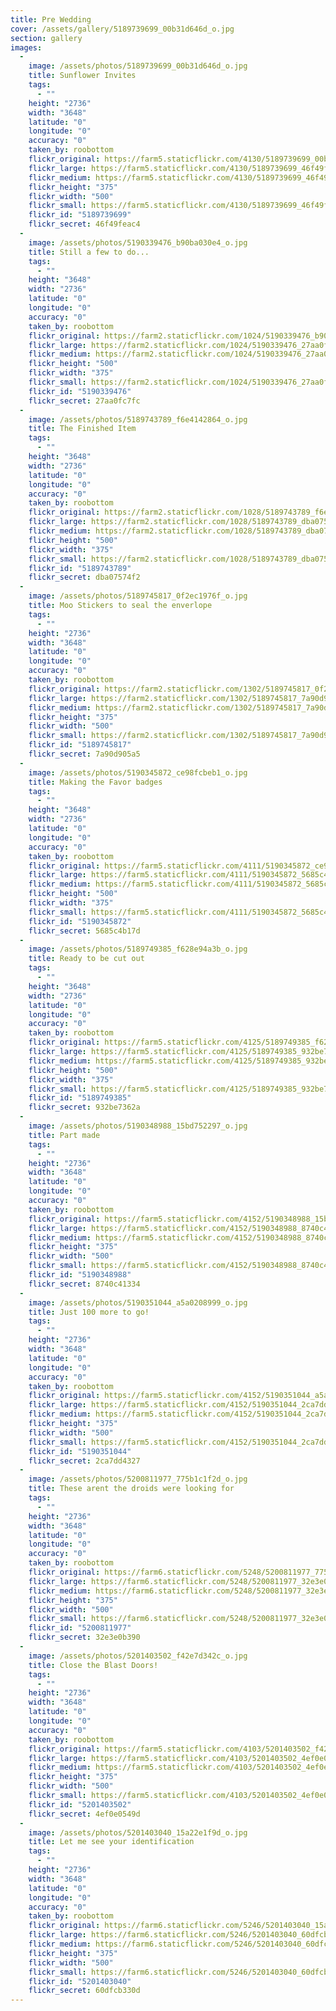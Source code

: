```yaml
---
title: Pre Wedding
cover: /assets/gallery/5189739699_00b31d646d_o.jpg
section: gallery
images:
  - 
    image: /assets/photos/5189739699_00b31d646d_o.jpg
    title: Sunflower Invites
    tags:
      - ""
    height: "2736"
    width: "3648"
    latitude: "0"
    longitude: "0"
    accuracy: "0"
    taken_by: roobottom
    flickr_original: https://farm5.staticflickr.com/4130/5189739699_00b31d646d_o.jpg
    flickr_large: https://farm5.staticflickr.com/4130/5189739699_46f49feac4_b.jpg
    flickr_medium: https://farm5.staticflickr.com/4130/5189739699_46f49feac4.jpg
    flickr_height: "375"
    flickr_width: "500"
    flickr_small: https://farm5.staticflickr.com/4130/5189739699_46f49feac4_m.jpg
    flickr_id: "5189739699"
    flickr_secret: 46f49feac4
  - 
    image: /assets/photos/5190339476_b90ba030e4_o.jpg
    title: Still a few to do...
    tags:
      - ""
    height: "3648"
    width: "2736"
    latitude: "0"
    longitude: "0"
    accuracy: "0"
    taken_by: roobottom
    flickr_original: https://farm2.staticflickr.com/1024/5190339476_b90ba030e4_o.jpg
    flickr_large: https://farm2.staticflickr.com/1024/5190339476_27aa0fc7fc_b.jpg
    flickr_medium: https://farm2.staticflickr.com/1024/5190339476_27aa0fc7fc.jpg
    flickr_height: "500"
    flickr_width: "375"
    flickr_small: https://farm2.staticflickr.com/1024/5190339476_27aa0fc7fc_m.jpg
    flickr_id: "5190339476"
    flickr_secret: 27aa0fc7fc
  - 
    image: /assets/photos/5189743789_f6e4142864_o.jpg
    title: The Finished Item
    tags:
      - ""
    height: "3648"
    width: "2736"
    latitude: "0"
    longitude: "0"
    accuracy: "0"
    taken_by: roobottom
    flickr_original: https://farm2.staticflickr.com/1028/5189743789_f6e4142864_o.jpg
    flickr_large: https://farm2.staticflickr.com/1028/5189743789_dba07574f2_b.jpg
    flickr_medium: https://farm2.staticflickr.com/1028/5189743789_dba07574f2.jpg
    flickr_height: "500"
    flickr_width: "375"
    flickr_small: https://farm2.staticflickr.com/1028/5189743789_dba07574f2_m.jpg
    flickr_id: "5189743789"
    flickr_secret: dba07574f2
  - 
    image: /assets/photos/5189745817_0f2ec1976f_o.jpg
    title: Moo Stickers to seal the enverlope
    tags:
      - ""
    height: "2736"
    width: "3648"
    latitude: "0"
    longitude: "0"
    accuracy: "0"
    taken_by: roobottom
    flickr_original: https://farm2.staticflickr.com/1302/5189745817_0f2ec1976f_o.jpg
    flickr_large: https://farm2.staticflickr.com/1302/5189745817_7a90d905a5_b.jpg
    flickr_medium: https://farm2.staticflickr.com/1302/5189745817_7a90d905a5.jpg
    flickr_height: "375"
    flickr_width: "500"
    flickr_small: https://farm2.staticflickr.com/1302/5189745817_7a90d905a5_m.jpg
    flickr_id: "5189745817"
    flickr_secret: 7a90d905a5
  - 
    image: /assets/photos/5190345872_ce98fcbeb1_o.jpg
    title: Making the Favor badges
    tags:
      - ""
    height: "3648"
    width: "2736"
    latitude: "0"
    longitude: "0"
    accuracy: "0"
    taken_by: roobottom
    flickr_original: https://farm5.staticflickr.com/4111/5190345872_ce98fcbeb1_o.jpg
    flickr_large: https://farm5.staticflickr.com/4111/5190345872_5685c4b17d_b.jpg
    flickr_medium: https://farm5.staticflickr.com/4111/5190345872_5685c4b17d.jpg
    flickr_height: "500"
    flickr_width: "375"
    flickr_small: https://farm5.staticflickr.com/4111/5190345872_5685c4b17d_m.jpg
    flickr_id: "5190345872"
    flickr_secret: 5685c4b17d
  - 
    image: /assets/photos/5189749385_f628e94a3b_o.jpg
    title: Ready to be cut out
    tags:
      - ""
    height: "3648"
    width: "2736"
    latitude: "0"
    longitude: "0"
    accuracy: "0"
    taken_by: roobottom
    flickr_original: https://farm5.staticflickr.com/4125/5189749385_f628e94a3b_o.jpg
    flickr_large: https://farm5.staticflickr.com/4125/5189749385_932be7362a_b.jpg
    flickr_medium: https://farm5.staticflickr.com/4125/5189749385_932be7362a.jpg
    flickr_height: "500"
    flickr_width: "375"
    flickr_small: https://farm5.staticflickr.com/4125/5189749385_932be7362a_m.jpg
    flickr_id: "5189749385"
    flickr_secret: 932be7362a
  - 
    image: /assets/photos/5190348988_15bd752297_o.jpg
    title: Part made
    tags:
      - ""
    height: "2736"
    width: "3648"
    latitude: "0"
    longitude: "0"
    accuracy: "0"
    taken_by: roobottom
    flickr_original: https://farm5.staticflickr.com/4152/5190348988_15bd752297_o.jpg
    flickr_large: https://farm5.staticflickr.com/4152/5190348988_8740c41334_b.jpg
    flickr_medium: https://farm5.staticflickr.com/4152/5190348988_8740c41334.jpg
    flickr_height: "375"
    flickr_width: "500"
    flickr_small: https://farm5.staticflickr.com/4152/5190348988_8740c41334_m.jpg
    flickr_id: "5190348988"
    flickr_secret: 8740c41334
  - 
    image: /assets/photos/5190351044_a5a0208999_o.jpg
    title: Just 100 more to go!
    tags:
      - ""
    height: "2736"
    width: "3648"
    latitude: "0"
    longitude: "0"
    accuracy: "0"
    taken_by: roobottom
    flickr_original: https://farm5.staticflickr.com/4152/5190351044_a5a0208999_o.jpg
    flickr_large: https://farm5.staticflickr.com/4152/5190351044_2ca7dd4327_b.jpg
    flickr_medium: https://farm5.staticflickr.com/4152/5190351044_2ca7dd4327.jpg
    flickr_height: "375"
    flickr_width: "500"
    flickr_small: https://farm5.staticflickr.com/4152/5190351044_2ca7dd4327_m.jpg
    flickr_id: "5190351044"
    flickr_secret: 2ca7dd4327
  - 
    image: /assets/photos/5200811977_775b1c1f2d_o.jpg
    title: These arent the droids were looking for
    tags:
      - ""
    height: "2736"
    width: "3648"
    latitude: "0"
    longitude: "0"
    accuracy: "0"
    taken_by: roobottom
    flickr_original: https://farm6.staticflickr.com/5248/5200811977_775b1c1f2d_o.jpg
    flickr_large: https://farm6.staticflickr.com/5248/5200811977_32e3e0b390_b.jpg
    flickr_medium: https://farm6.staticflickr.com/5248/5200811977_32e3e0b390.jpg
    flickr_height: "375"
    flickr_width: "500"
    flickr_small: https://farm6.staticflickr.com/5248/5200811977_32e3e0b390_m.jpg
    flickr_id: "5200811977"
    flickr_secret: 32e3e0b390
  - 
    image: /assets/photos/5201403502_f42e7d342c_o.jpg
    title: Close the Blast Doors!
    tags:
      - ""
    height: "2736"
    width: "3648"
    latitude: "0"
    longitude: "0"
    accuracy: "0"
    taken_by: roobottom
    flickr_original: https://farm5.staticflickr.com/4103/5201403502_f42e7d342c_o.jpg
    flickr_large: https://farm5.staticflickr.com/4103/5201403502_4ef0e0549d_b.jpg
    flickr_medium: https://farm5.staticflickr.com/4103/5201403502_4ef0e0549d.jpg
    flickr_height: "375"
    flickr_width: "500"
    flickr_small: https://farm5.staticflickr.com/4103/5201403502_4ef0e0549d_m.jpg
    flickr_id: "5201403502"
    flickr_secret: 4ef0e0549d
  - 
    image: /assets/photos/5201403040_15a22e1f9d_o.jpg
    title: Let me see your identification
    tags:
      - ""
    height: "2736"
    width: "3648"
    latitude: "0"
    longitude: "0"
    accuracy: "0"
    taken_by: roobottom
    flickr_original: https://farm6.staticflickr.com/5246/5201403040_15a22e1f9d_o.jpg
    flickr_large: https://farm6.staticflickr.com/5246/5201403040_60dfcb330d_b.jpg
    flickr_medium: https://farm6.staticflickr.com/5246/5201403040_60dfcb330d.jpg
    flickr_height: "375"
    flickr_width: "500"
    flickr_small: https://farm6.staticflickr.com/5246/5201403040_60dfcb330d_m.jpg
    flickr_id: "5201403040"
    flickr_secret: 60dfcb330d
---
```

